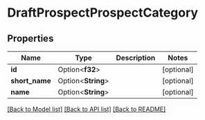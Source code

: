 # DraftProspectProspectCategory

## Properties

Name | Type | Description | Notes
------------ | ------------- | ------------- | -------------
**id** | Option<**f32**> |  | [optional]
**short_name** | Option<**String**> |  | [optional]
**name** | Option<**String**> |  | [optional]

[[Back to Model list]](../README.md#documentation-for-models) [[Back to API list]](../README.md#documentation-for-api-endpoints) [[Back to README]](../README.md)


